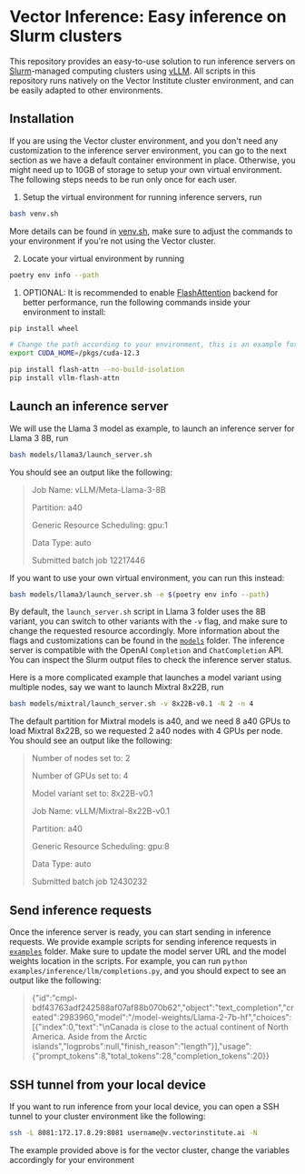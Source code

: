 # Vector Inference: Easy inference on Slurm clusters
This repository provides an easy-to-use solution to run inference servers on [Slurm](https://slurm.schedmd.com/overview.html)-managed computing clusters using [vLLM](https://docs.vllm.ai/en/latest/). All scripts in this repository runs natively on the Vector Institute cluster environment, and can be easily adapted to other environments.  

## Installation
If you are using the Vector cluster environment, and you don't need any customization to the inference server environment, you can go to the next section as we have a default container environment in place. Otherwise, you might need up to 10GB of storage to setup your own virtual environment. The following steps needs to be run only once for each user.

1. Setup the virtual environment for running inference servers, run 
```bash
bash venv.sh
```
More details can be found in [venv.sh](venv.sh), make sure to adjust the commands to your environment if you're not using the Vector cluster.

2. Locate your virtual environment by running
```bash
poetry env info --path
```

1. OPTIONAL: It is recommended to enable [FlashAttention](https://github.com/Dao-AILab/flash-attention) backend for better performance, run the following commands inside your environment to install:
```bash
pip install wheel

# Change the path according to your environment, this is an example for the Vector cluster
export CUDA_HOME=/pkgs/cuda-12.3

pip install flash-attn --no-build-isolation
pip install vllm-flash-attn
```

## Launch an inference server
We will use the Llama 3 model as example, to launch an inference server for Llama 3 8B, run
```bash
bash models/llama3/launch_server.sh
```
You should see an output like the following:
> Job Name: vLLM/Meta-Llama-3-8B
> 
> Partition: a40
> 
> Generic Resource Scheduling: gpu:1
> 
> Data Type: auto
> 
> Submitted batch job 12217446

If you want to use your own virtual environment, you can run this instead:
```bash
bash models/llama3/launch_server.sh -e $(poetry env info --path)
```
By default, the `launch_server.sh` script in Llama 3 folder uses the 8B variant, you can switch to other variants with the `-v` flag, and make sure to change the requested resource accordingly. More information about the flags and customizations can be found in the [`models`](models) folder. The inference server is compatible with the OpenAI `Completion` and `ChatCompletion` API. You can inspect the Slurm output files to check the inference server status. 

Here is a more complicated example that launches a model variant using multiple nodes, say we want to launch Mixtral 8x22B, run
```bash
bash models/mixtral/launch_server.sh -v 8x22B-v0.1 -N 2 -n 4
```
The default partition for Mixtral models is a40, and we need 8 a40 GPUs to load Mixtral 8x22B, so we requested 2 a40 nodes with 4 GPUs per node. You should see an output like the following:
> Number of nodes set to: 2
>
> Number of GPUs set to: 4
>
> Model variant set to: 8x22B-v0.1
> 
> Job Name: vLLM/Mixtral-8x22B-v0.1
> 
> Partition: a40
> 
> Generic Resource Scheduling: gpu:8
> 
> Data Type: auto
> 
> Submitted batch job 12430232

## Send inference requests
Once the inference server is ready, you can start sending in inference requests. We provide example scripts for sending inference requests in [`examples`](examples) folder. Make sure to update the model server URL and the model weights location in the scripts. For example, you can run `python examples/inference/llm/completions.py`, and you should expect to see an output like the following:
> {"id":"cmpl-bdf43763adf242588af07af88b070b62","object":"text_completion","created":2983960,"model":"/model-weights/Llama-2-7b-hf","choices":[{"index":0,"text":"\nCanada is close to the actual continent of North America. Aside from the Arctic islands","logprobs":null,"finish_reason":"length"}],"usage":{"prompt_tokens":8,"total_tokens":28,"completion_tokens":20}}

## SSH tunnel from your local device
If you want to run inference from your local device, you can open a SSH tunnel to your cluster environment like the following:
```bash
ssh -L 8081:172.17.8.29:8081 username@v.vectorinstitute.ai -N
```
The example provided above is for the vector cluster, change the variables accordingly for your environment

